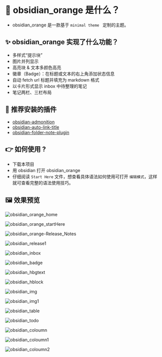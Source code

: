 ﻿# :tada: obsidian_orange 是什么？
- obsidian_orange 是一款基于 `minimal theme ` 定制的主题。

## :sparkles: obsidian_orange 实现了什么功能？
- 多样式“提示块”
- 图片并列显示
- 高亮块 & 文本多颜色高亮
- 徽章（Badge）：在标题或文本的右上角添加状态信息
- 自动 fetch url 标题并填充为 markdown 格式
- 以卡片形式显示 inbox 中待整理的笔记
- 笔记两栏、三栏布局

## :triangular_flag_on_post: 推荐安装的插件
- [obsidian-admonition](https://github.com/valentine195/obsidian-admonition)
- [obsidian-auto-link-title](https://github.com/zolrath/obsidian-auto-link-title)
- [obsidian-folder-note-plugin](https://github.com/xpgo/obsidian-folder-note-plugin)

## :point_right: 如何使用 ?
- 下载本项目
- 用 obsidian 打开 obsidian_orange
- 仔细阅读 `Start Here` 文件，想查看具体语法如何使用可打开 `编辑模式`，这样就可查看完整的语法使用技巧。

## :framed_picture: 效果预览

![obsidian_orange_home](./images/obsidian-home.png)

![obsidian_orange_startHere](./images/obsidian_starthere.png)

![obsidian_orange-Release_Notes](./images/obsidian-release.png)

![obsidian_release1](./images/obsidian-release1.png)

![obsidian_inbox](./images/inbox.png)

![obsidian_badge](./images/obsidian-badge.png)

![obsidian_hbgtext](./images/obsidian-hbgtext.png)

![obsidian_hblock](./images/obsidian-hblock.png)

![obsidian_img](./images/obsidian-img.png)

![obsidian_img1](./images/obsidian-img1.png)

![obsidian_table](./images/obsidian-table.png)

![obsidian_todo](./images/obsidian-todo.png)

![obsidian_coloumn](./images/obsidian_coloumn.png)

![obsidian_coloumn1](./images/obsidian_coloumn1.png)

![obsidian_coloumn2](./images/obsidian_coloumn2.png)
